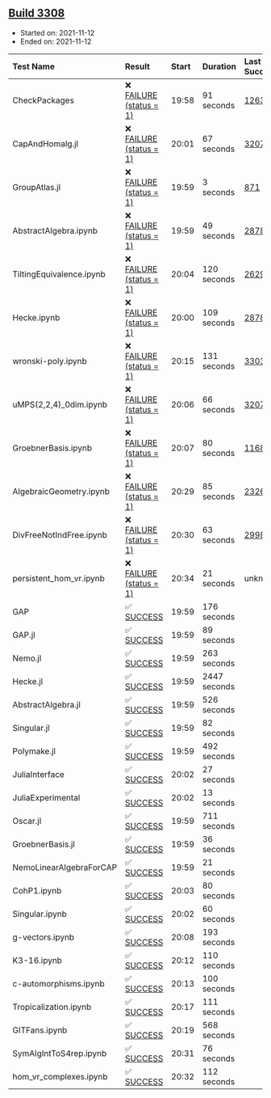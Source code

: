 ## [Build 3308](https://oscarci.mathematik.uni-kl.de/job/oscar-stable/3308/)

* Started on: 2021-11-12
* Ended on: 2021-11-12

| Test Name    | Result | Start | Duration | Last Success | First Failure |
|:-------------|:-------|:------|:---------|:-------------|:--------------|
| CheckPackages | ❌ [FAILURE (status = 1)](https://oscarci.mathematik.uni-kl.de/job/oscar-stable/3308/artifact/logs/build-3308/CheckPackages.log) | 19:58 | 91 seconds | [1263](https://oscarci.mathematik.uni-kl.de/job/oscar-stable/1263/) | [1264](https://oscarci.mathematik.uni-kl.de/job/oscar-stable/1264/) |
| CapAndHomalg.jl | ❌ [FAILURE (status = 1)](https://oscarci.mathematik.uni-kl.de/job/oscar-stable/3308/artifact/logs/build-3308/CapAndHomalg.jl.log) | 20:01 | 67 seconds | [3207](https://oscarci.mathematik.uni-kl.de/job/oscar-stable/3207/) | [3208](https://oscarci.mathematik.uni-kl.de/job/oscar-stable/3208/) |
| GroupAtlas.jl | ❌ [FAILURE (status = 1)](https://oscarci.mathematik.uni-kl.de/job/oscar-stable/3308/artifact/logs/build-3308/GroupAtlas.jl.log) | 19:59 | 3 seconds | [871](https://oscarci.mathematik.uni-kl.de/job/oscar-stable/871/) | [872](https://oscarci.mathematik.uni-kl.de/job/oscar-stable/872/) |
| AbstractAlgebra.ipynb | ❌ [FAILURE (status = 1)](https://oscarci.mathematik.uni-kl.de/job/oscar-stable/3308/artifact/logs/build-3308/AbstractAlgebra.ipynb.log) | 19:59 | 49 seconds | [2878](https://oscarci.mathematik.uni-kl.de/job/oscar-stable/2878/) | [2879](https://oscarci.mathematik.uni-kl.de/job/oscar-stable/2879/) |
| TiltingEquivalence.ipynb | ❌ [FAILURE (status = 1)](https://oscarci.mathematik.uni-kl.de/job/oscar-stable/3308/artifact/logs/build-3308/TiltingEquivalence.ipynb.log) | 20:04 | 120 seconds | [2629](https://oscarci.mathematik.uni-kl.de/job/oscar-stable/2629/) | [2630](https://oscarci.mathematik.uni-kl.de/job/oscar-stable/2630/) |
| Hecke.ipynb | ❌ [FAILURE (status = 1)](https://oscarci.mathematik.uni-kl.de/job/oscar-stable/3308/artifact/logs/build-3308/Hecke.ipynb.log) | 20:00 | 109 seconds | [2878](https://oscarci.mathematik.uni-kl.de/job/oscar-stable/2878/) | [2879](https://oscarci.mathematik.uni-kl.de/job/oscar-stable/2879/) |
| wronski-poly.ipynb | ❌ [FAILURE (status = 1)](https://oscarci.mathematik.uni-kl.de/job/oscar-stable/3308/artifact/logs/build-3308/wronski-poly.ipynb.log) | 20:15 | 131 seconds | [3303](https://oscarci.mathematik.uni-kl.de/job/oscar-stable/3303/) | [3304](https://oscarci.mathematik.uni-kl.de/job/oscar-stable/3304/) |
| uMPS(2,2,4)_0dim.ipynb | ❌ [FAILURE (status = 1)](https://oscarci.mathematik.uni-kl.de/job/oscar-stable/3308/artifact/logs/build-3308/uMPS-2-2-4-_0dim.ipynb.log) | 20:06 | 66 seconds | [3207](https://oscarci.mathematik.uni-kl.de/job/oscar-stable/3207/) | [3208](https://oscarci.mathematik.uni-kl.de/job/oscar-stable/3208/) |
| GroebnerBasis.ipynb | ❌ [FAILURE (status = 1)](https://oscarci.mathematik.uni-kl.de/job/oscar-stable/3308/artifact/logs/build-3308/GroebnerBasis.ipynb.log) | 20:07 | 80 seconds | [1168](https://oscarci.mathematik.uni-kl.de/job/oscar-stable/1168/) | [1169](https://oscarci.mathematik.uni-kl.de/job/oscar-stable/1169/) |
| AlgebraicGeometry.ipynb | ❌ [FAILURE (status = 1)](https://oscarci.mathematik.uni-kl.de/job/oscar-stable/3308/artifact/logs/build-3308/AlgebraicGeometry.ipynb.log) | 20:29 | 85 seconds | [2326](https://oscarci.mathematik.uni-kl.de/job/oscar-stable/2326/) | [2327](https://oscarci.mathematik.uni-kl.de/job/oscar-stable/2327/) |
| DivFreeNotIndFree.ipynb | ❌ [FAILURE (status = 1)](https://oscarci.mathematik.uni-kl.de/job/oscar-stable/3308/artifact/logs/build-3308/DivFreeNotIndFree.ipynb.log) | 20:30 | 63 seconds | [2998](https://oscarci.mathematik.uni-kl.de/job/oscar-stable/2998/) | [2999](https://oscarci.mathematik.uni-kl.de/job/oscar-stable/2999/) |
| persistent_hom_vr.ipynb | ❌ [FAILURE (status = 1)](https://oscarci.mathematik.uni-kl.de/job/oscar-stable/3308/artifact/logs/build-3308/persistent_hom_vr.ipynb.log) | 20:34 | 21 seconds | unknown | unknown |
| GAP | ✅ [SUCCESS](https://oscarci.mathematik.uni-kl.de/job/oscar-stable/3308/artifact/logs/build-3308/GAP.log) | 19:59 | 176 seconds |  |  |
| GAP.jl | ✅ [SUCCESS](https://oscarci.mathematik.uni-kl.de/job/oscar-stable/3308/artifact/logs/build-3308/GAP.jl.log) | 19:59 | 89 seconds |  |  |
| Nemo.jl | ✅ [SUCCESS](https://oscarci.mathematik.uni-kl.de/job/oscar-stable/3308/artifact/logs/build-3308/Nemo.jl.log) | 19:59 | 263 seconds |  |  |
| Hecke.jl | ✅ [SUCCESS](https://oscarci.mathematik.uni-kl.de/job/oscar-stable/3308/artifact/logs/build-3308/Hecke.jl.log) | 19:59 | 2447 seconds |  |  |
| AbstractAlgebra.jl | ✅ [SUCCESS](https://oscarci.mathematik.uni-kl.de/job/oscar-stable/3308/artifact/logs/build-3308/AbstractAlgebra.jl.log) | 19:59 | 526 seconds |  |  |
| Singular.jl | ✅ [SUCCESS](https://oscarci.mathematik.uni-kl.de/job/oscar-stable/3308/artifact/logs/build-3308/Singular.jl.log) | 19:59 | 82 seconds |  |  |
| Polymake.jl | ✅ [SUCCESS](https://oscarci.mathematik.uni-kl.de/job/oscar-stable/3308/artifact/logs/build-3308/Polymake.jl.log) | 19:59 | 492 seconds |  |  |
| JuliaInterface | ✅ [SUCCESS](https://oscarci.mathematik.uni-kl.de/job/oscar-stable/3308/artifact/logs/build-3308/JuliaInterface.log) | 20:02 | 27 seconds |  |  |
| JuliaExperimental | ✅ [SUCCESS](https://oscarci.mathematik.uni-kl.de/job/oscar-stable/3308/artifact/logs/build-3308/JuliaExperimental.log) | 20:02 | 13 seconds |  |  |
| Oscar.jl | ✅ [SUCCESS](https://oscarci.mathematik.uni-kl.de/job/oscar-stable/3308/artifact/logs/build-3308/Oscar.jl.log) | 19:59 | 711 seconds |  |  |
| GroebnerBasis.jl | ✅ [SUCCESS](https://oscarci.mathematik.uni-kl.de/job/oscar-stable/3308/artifact/logs/build-3308/GroebnerBasis.jl.log) | 19:59 | 36 seconds |  |  |
| NemoLinearAlgebraForCAP | ✅ [SUCCESS](https://oscarci.mathematik.uni-kl.de/job/oscar-stable/3308/artifact/logs/build-3308/NemoLinearAlgebraForCAP.log) | 19:59 | 21 seconds |  |  |
| CohP1.ipynb | ✅ [SUCCESS](https://oscarci.mathematik.uni-kl.de/job/oscar-stable/3308/artifact/logs/build-3308/CohP1.ipynb.log) | 20:03 | 80 seconds |  |  |
| Singular.ipynb | ✅ [SUCCESS](https://oscarci.mathematik.uni-kl.de/job/oscar-stable/3308/artifact/logs/build-3308/Singular.ipynb.log) | 20:02 | 60 seconds |  |  |
| g-vectors.ipynb | ✅ [SUCCESS](https://oscarci.mathematik.uni-kl.de/job/oscar-stable/3308/artifact/logs/build-3308/g-vectors.ipynb.log) | 20:08 | 193 seconds |  |  |
| K3-16.ipynb | ✅ [SUCCESS](https://oscarci.mathematik.uni-kl.de/job/oscar-stable/3308/artifact/logs/build-3308/K3-16.ipynb.log) | 20:12 | 110 seconds |  |  |
| c-automorphisms.ipynb | ✅ [SUCCESS](https://oscarci.mathematik.uni-kl.de/job/oscar-stable/3308/artifact/logs/build-3308/c-automorphisms.ipynb.log) | 20:13 | 100 seconds |  |  |
| Tropicalization.ipynb | ✅ [SUCCESS](https://oscarci.mathematik.uni-kl.de/job/oscar-stable/3308/artifact/logs/build-3308/Tropicalization.ipynb.log) | 20:17 | 111 seconds |  |  |
| GITFans.ipynb | ✅ [SUCCESS](https://oscarci.mathematik.uni-kl.de/job/oscar-stable/3308/artifact/logs/build-3308/GITFans.ipynb.log) | 20:19 | 568 seconds |  |  |
| SymAlgIntToS4rep.ipynb | ✅ [SUCCESS](https://oscarci.mathematik.uni-kl.de/job/oscar-stable/3308/artifact/logs/build-3308/SymAlgIntToS4rep.ipynb.log) | 20:31 | 76 seconds |  |  |
| hom_vr_complexes.ipynb | ✅ [SUCCESS](https://oscarci.mathematik.uni-kl.de/job/oscar-stable/3308/artifact/logs/build-3308/hom_vr_complexes.ipynb.log) | 20:32 | 112 seconds |  |  |
